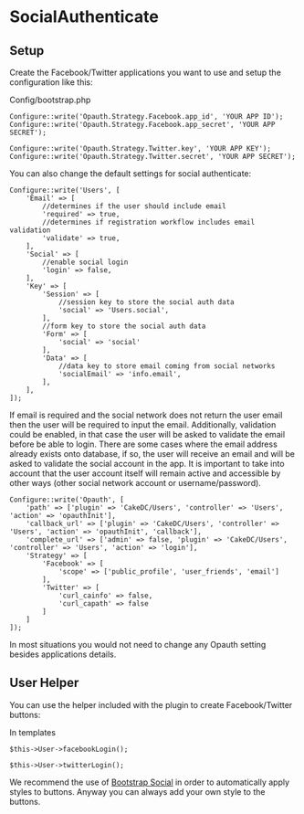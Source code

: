 SocialAuthenticate
=============

Setup
---------------------

Create the Facebook/Twitter applications you want to use and setup the configuration like this:

Config/bootstrap.php
```
Configure::write('Opauth.Strategy.Facebook.app_id', 'YOUR APP ID');
Configure::write('Opauth.Strategy.Facebook.app_secret', 'YOUR APP SECRET');

Configure::write('Opauth.Strategy.Twitter.key', 'YOUR APP KEY');
Configure::write('Opauth.Strategy.Twitter.secret', 'YOUR APP SECRET');
```

You can also change the default settings for social authenticate:

```
Configure::write('Users', [
    'Email' => [
        //determines if the user should include email
        'required' => true,
        //determines if registration workflow includes email validation
        'validate' => true,
    ],
    'Social' => [
        //enable social login
        'login' => false,
    ],
    'Key' => [
        'Session' => [
            //session key to store the social auth data
            'social' => 'Users.social',
        ],
        //form key to store the social auth data
        'Form' => [
            'social' => 'social'
        ],
        'Data' => [
            //data key to store email coming from social networks
            'socialEmail' => 'info.email',
        ],
    ],
]);
```

If email is required and the social network does not return the user email then the user will be required to input the email. Additionally, validation could be enabled, in that case the user will be asked to validate the email before be able to login. There are some cases where the email address already exists onto database, if so, the user will receive an email and will be asked to validate the social account in the app. It is important to take into account that the user account itself will remain active and accessible by other ways (other social network account or username/password).
```
Configure::write('Opauth', [
    'path' => ['plugin' => 'CakeDC/Users', 'controller' => 'Users', 'action' => 'opauthInit'],
    'callback_url' => ['plugin' => 'CakeDC/Users', 'controller' => 'Users', 'action' => 'opauthInit', 'callback'],
    'complete_url' => ['admin' => false, 'plugin' => 'CakeDC/Users', 'controller' => 'Users', 'action' => 'login'],
    'Strategy' => [
        'Facebook' => [
            'scope' => ['public_profile', 'user_friends', 'email']
        ],
        'Twitter' => [
            'curl_cainfo' => false,
            'curl_capath' => false
        ]
    ]
]);
```

In most situations you would not need to change any Opauth setting besides applications details.

User Helper
---------------------

You can use the helper included with the plugin to create Facebook/Twitter buttons:

In templates
```
$this->User->facebookLogin();

$this->User->twitterLogin();
```

We recommend the use of [Bootstrap Social](http://lipis.github.io/bootstrap-social/) in order to automatically apply styles to buttons. Anyway you can always add your own style to the buttons.

